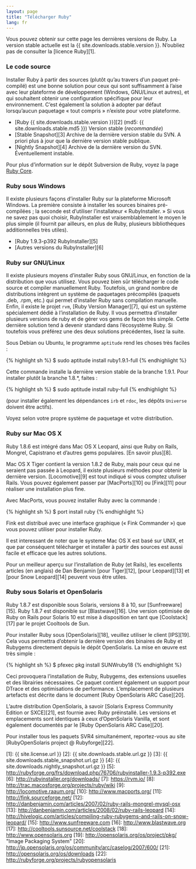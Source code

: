 ```yaml
---
layout: page
title: "Télécharger Ruby"
lang: fr
---
```


Vous pouvez obtenir sur cette page les dernières versions de Ruby. La
version stable actuelle est la {{ site.downloads.stable.version }}.
N’oubliez pas de consulter la [licence Ruby][1].

### Le code source

Installer Ruby à partir des sources (plutôt qu’au travers d’un paquet
pré-compilé) est une bonne solution pour ceux qui sont suffisamment à
l’aise avec leur plateforme de développement (Windows, GNU/Linux et
autres), et qui souhaitent obtenir une configuration spécifique pour
leur environnement. C’est également la solution à adopter par défaut
lorsqu’aucun paquetage « tout compris » n’existe pour votre plateforme.

* [Ruby {{ site.downloads.stable.version }}][2]
  (md5:&nbsp;{{ site.downloads.stable.md5 }}) Version stable (*recommandée*)
* [Stable Snapshot][3] Archive de la dernière version stable du SVN. A
  priori plus à jour que la dernière version stable publique.
* [Nightly Snapshot][4] Archive de la dernière version du SVN.
  Éventuellement instable.

Pour plus d’information sur le dépôt Subversion de Ruby, voyez la page
[Ruby Core](/fr/community/ruby-core/).

### Ruby sous Windows

Il existe plusieurs façons d’installer Ruby sur la plateforme Microsoft
Windows. La première consiste à installer les sources binaires
pré-compilées ; la seconde est d’utiliser l’installateur
« RubyInstaller. » Si vous ne savez pas quoi choisir, RubyInstaller est
vraisemblablement le moyen le plus simple (il fournit par ailleurs, en
plus de Ruby, plusieurs bibliothèques additionnelles très utiles).

* [Ruby 1.9.3-p392 RubyInstaller][5]
* [Autres versions du RubyInstaller][6]

### Ruby sur GNU/Linux

Il existe plusieurs moyens d’installer Ruby sous GNU/Linux, en fonction
de la distribution que vous utilisez. Vous pouvez bien sûr télécharger
le code source et compiler manuellement Ruby. Toutefois, un grand nombre
de distributions intègrent un système de paquetages précompilés (paquets
.deb, .rpm, etc.) qui permet d’installer Ruby sans compilation manuelle.
Enfin, il existe le projet `rvm`, [Ruby Version Manager][7], qui est un
système spécialement dédié à l’installation de Ruby. Il vous permettra
d’installer plusieurs versions de ruby et de gérer vos gems de façon
très simple. Cette dernière solution tend à devenir standard dans
l’écosystème Ruby. Si toutefois vous préférez une des deux solutions
précédentes, lisez la suite.

Sous Debian ou Ubuntu, le programme `aptitude` rend les choses très
faciles :

{% highlight sh %}
$ sudo aptitude install ruby1.9.1-full
{% endhighlight %}

Cette commande installe la dernière version stable de la branche 1.9.1.
Pour installer plutôt la branche 1.8.\*, faites :

{% highlight sh %}
$ sudo aptitude install ruby-full
{% endhighlight %}

(pour installer également les dépendances `irb` et `rdoc`, les dépôts
`Universe` doivent être actifs).

Voyez selon votre propre système de paquetage et votre distribution.

### Ruby sur Mac OS X

Ruby 1.8.6 est intégré dans Mac OS X Leopard, ainsi que Ruby on Rails,
Mongrel, Capistrano et d’autres gems populaires. [En savoir plus][8].

Mac OS X Tiger contient la version 1.8.2 de Ruby, mais pour ceux qui ne
seraient pas passée à Leopard, il existe plusieurs méthodes pour obtenir
la dernière version. [Locomotive][9] est tout indiqué si vous comptez
utuliser Rails. Vous pouvez également passer par [MacPorts][10] ou
[Fink][11] pour réaliser une installation plus fine.

Avec MacPorts, vous pouvez installer Ruby avec la commande :

{% highlight sh %}
$ port install ruby
{% endhighlight %}

Fink est distribué avec une interface graphique (« Fink Commander ») que
vous pouvez utiliser pour installer Ruby.

Il est interessant de noter que le systeme Mac OS X est basé sur UNIX,
et que par conséquent télécharger et installer à partir des sources est
aussi facile et efficace que les autres solutions.

Pour un meilleur aperçu sur l’installation de Ruby (et Rails), les
excellents articles (en anglais) de Dan Benjamin [pour Tiger][12], [pour
Leopard][13] et [pour Snow Leopard][14] peuvent vous être utiles.

### Ruby sous Solaris et OpenSolaris

Ruby 1.8.7 est disponible sous Solaris, versions 8 à 10, sur
[Sunfreeware][15]. Ruby 1.8.7 est disponible sur [Blastwave][16]. Une
version optimisée de Ruby on Rails pour Solaris 10 est mise à
disposition en tant que [Coolstack][17] par le projet Cooltools de Sun.

Pour installer Ruby sous [OpenSolaris][18], veuillez utiliser le client
[IPS][19]. Cela vous permettra d’obtenir la dernière version des
binaires de Ruby et Rubygems directement depuis le dépôt OpenSolaris. La
mise en œuvre est très simple :

{% highlight sh %}
$ pfexec pkg install SUNWruby18
{% endhighlight %}

Ceci provoquera l’installation de Ruby, Rubygems, des extensions
usuelles et des librairies nécessaires. Ce paquet contient également un
support pour DTrace et des optimisations de performance. L’emplacement
de plusieurs artefacts est décrite dans le document [Ruby OpenSolaris
ARC Case][20].

L’autre distribution OpenSolaris, à savoir [Solaris Express Community
Edition or SXCE][21], est fournie avec Ruby préinstallé. Les versions et
emplacements sont identiques à ceux d’OpenSolaris Vanilla, et sont
également documentés par le [Ruby OpenSolaris ARC Case][20].

Pour installer tous les paquets SVR4 simultanément, reportez-vous au
site [RubyOpenSolaris project @ Rubyforge][22].



[1]: {{ site.license.url }}
[2]: {{ site.downloads.stable.url.gz }}
[3]: {{ site.downloads.stable_snapshot.url.gz }}
[4]: {{ site.downloads.nightly_snapshot.url.gz }}
[5]: http://rubyforge.org/frs/download.php/76706/rubyinstaller-1.9.3-p392.exe
[6]: http://rubyinstaller.org/downloads/
[7]: https://rvm.io/
[8]: http://trac.macosforge.org/projects/ruby/wiki
[9]: http://locomotive.raaum.org/
[10]: http://www.macports.org/
[11]: http://fink.sourceforge.net/
[12]: http://danbenjamin.com/articles/2007/02/ruby-rails-mongrel-mysql-osx
[13]: http://danbenjamin.com/articles/2008/02/ruby-rails-leopard
[14]: http://hivelogic.com/articles/compiling-ruby-rubygems-and-rails-on-snow-leopard/
[15]: http://www.sunfreeware.com
[16]: http://www.blastwave.org
[17]: http://cooltools.sunsource.net/coolstack
[18]: http://www.opensolaris.org
[19]: http://opensolaris.org/os/project/pkg/ "Image Packaging System"
[20]: http://jp.opensolaris.org/os/community/arc/caselog/2007/600/
[21]: http://opensolaris.org/os/downloads
[22]: http://rubyforge.org/projects/rubyopensolaris

